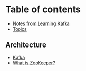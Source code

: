 # Table of contents

* [Notes from Learning Kafka](README.md)
* [Topics](topics.md)

## Architecture <a id="architecture-1"></a>

* [Kafka](architecture-1/kafka.md)
* [What is ZooKeeper?](architecture-1/zookeeper.md)

